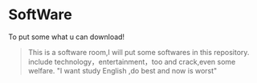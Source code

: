 # SoftWare
To put some what u can download!
>This is a software room,I will put some softwares in this repository.
>include technology，entertainment，too and crack,even some welfare.
>"I want study English ,do best and now is worst"
